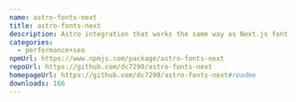 ```yaml
---
name: astro-fonts-next
title: astro-fonts-next
description: Astro integration that works the same way as Next.js font optimization.
categories:
  - performance+seo
npmUrl: https://www.npmjs.com/package/astro-fonts-next
repoUrl: https://github.com/dc7290/astro-fonts-next
homepageUrl: https://github.com/dc7290/astro-fonts-next#readme
downloads: 166
---
```

